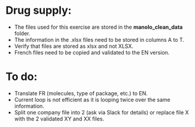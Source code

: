 # Drug supply:

- The files used for this exercise are stored in the **manolo_clean_data** folder.
- The information in the .xlsx files need to be stored in columns A to T.
- Verify that files are stored as xlsx and not XLSX.
- French files need to be copied and validated to the EN version.

# To do:
- Translate FR (molecules, type of package, etc.) to EN.
- Current loop is not efficient as it is looping twice over the same information.
- Split one company file into 2 (ask via Slack for details) or replace file X with the 2 validated XY and XX files.

